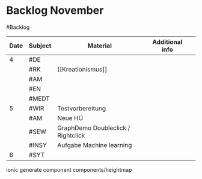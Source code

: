 # Backlog November
#Backlog 

| Date | Subject | Material                           | Additional info |     |
| ---- | ------- | ---------------------------------- | --------------- | --- |
| 4    | #DE     |                                    |                 |     |
|      | #RK     | [[Kreationismus]]                  |                 |     |
|      | #AM     |                                    |                 |     |
|      | #EN     |                                    |                 |     |
|      | #MEDT   |                                    |                 |     |
| 5    | #WIR    | Testvorbereitung                   |                 |     |
|      | #AM     | Neue HÜ                            |                 |     |
|      | #SEW    | GraphDemo Doubleclick / Rightclick |                 |     |
|      | #INSY   | Aufgabe Machine learning           |                 |     |
| 6    | #SYT    |                                    |                 |     |
ionic generate component components/heightmap